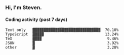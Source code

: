 ### Hi, I'm Steven.

#### Coding activity (past 7 days)
```
Text only   ▓▓▓▓▓▓▓▓▓▓▓▓▓▓▓▓▓▓▓▓▓▓▓▓▓▓▓▓▓▓  70.10%
TypeScript  ▓▓▓▓▓                           13.24%
TeX         ▓▓▓▓                             9.46%
JSON        ▓                                3.92%
other       ▓                                3.28%
```
